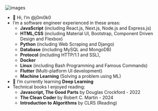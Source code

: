 ![images](https://user-images.githubusercontent.com/93967783/147612772-c380d1c6-698e-4d4c-8fbb-fd5ee6a9e89a.jpeg)


- 👋 Hi, I’m @j0m0k0
- I’m a software engineer experienced in these areas:
  - **JavaScript** (including React.js, Next.js, Node.js and Express.js)
  - **HTML,CSS** (including Material UI, Bootstrap, Component Driven Design and Flexbox)
  - **Python** (including Web Scraping and Django)
  - **Database** (including MySQL and MongoDB)
  - **Protocol** (including HTTP/1.1 and SSL), 
  - **Docker**
  - **Linux** (including Bash Programming and Famous Commands)
  - **Flutter** (Multi-platform UI development)
  - **Machine Learning** (Solving a problem using ML)
- 🌱 I’m currently learning **Deep Learning**
- Technical books I enjoyed reading:
  - **Javascript, The Good Parts** by Douglas Crockford - 2022
  - **The Clean Coder** by Robert C. Martin - 2024
  - **Introduction to Algorithms** by CLRS (Reading)


